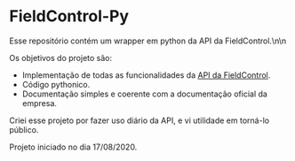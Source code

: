 # FieldControl-Py

Esse repositório contém um wrapper em python da API da FieldControl.\n\n

Os objetivos do projeto são:

-  Implementação de todas as funcionalidades da [API da FieldControl](https://developers.fieldcontrol.com.br/#api-field-control).
-  Código pythonico.
-  Documentação simples e coerente com a documentação oficial da empresa.

Criei esse projeto por fazer uso diário da API, e vi utilidade em torná-lo público.

Projeto iniciado no dia 17/08/2020.
